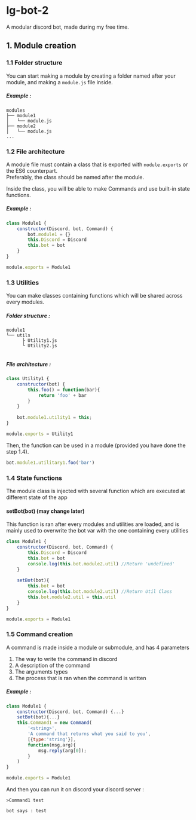 # lg-bot-2
A modular discord bot, made during my free time. 

## 1. Module creation

### 1.1 Folder structure

You can start making a module by creating a folder named after your module, and making a `module.js` file inside.  

##### Example :
````
modules
├── module1
│   └── module.js
├── module2
│   └── module.js
...
`````

### 1.2 File architecture

A module file must contain a class that is exported with `module.exports` or the ES6 counterpart.  
Preferably, the class should be named after the module.  

Inside the class, you will be able to make Commands and use built-in state functions.

##### Example :
````javascript
class Module1 {
	constructor(Discord, bot, Command) {
    	bot.module1 = {}
    	this.Discord = Discord
        this.bot = bot
    }
}	

module.exports = Module1
````
### 1.3 Utilities

You can make classes containing functions which will be shared across every modules.

##### Folder structure :
`````
module1
└── utils
      ├ Utility1.js
      └ Utility2.js
      
`````
##### File architecture :
````javascript
class Utility1 {
	constructor(bot) {
    	this.foo() = function(bar){
        	return 'foo' + bar
        }
    }
    
    bot.module1.utility1 = this;
}

module.exports = Utility1
````

Then, the function can be used in a module (provided you have done the step 1.4).
````javascript
bot.module1.utilitary1.foo('bar')
````

### 1.4 State functions

The module class is injected with several function which are executed at different state of the app

#### setBot(bot) (may change later)

This function is ran after every modules and utilities are loaded, and is mainly used to overwrite the bot var with the one containing every utilities

````javascript
class Module1 {
	constructor(Discord, bot, Command) {
    	this.Discord = Discord
        this.bot = bot
        console.log(this.bot.module2.util) //Return 'undefined'
    }
    
    setBot(bot){
    	this.bot = bot
        console.log(this.bot.module2.util) //Return Util Class
        this.bot.module2.util = this.util
    }
}	

module.exports = Module1
````

### 1.5 Command creation

A command is made inside a module or submodule, and has 4 parameters
1. The way to write the command in discord
2. A description of the command
3. The arguments types
4. The process that is ran when the command is written

##### Example : 
````javascript
class Module1 {
	constructor(Discord, bot, Command) {...}
    setBot(bot){...}
    this.Command1 = new Command(
    	'<string>',
        'A command that returns what you said to you',
        [{type:'string'}],
        function(msg,arg){
        	msg.reply(arg[0]);
        }
    )
}	

module.exports = Module1
````

And then you can run it on discord your discord server : 
````
>Command1 test

bot says : test
````
